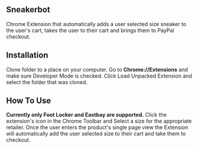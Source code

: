 ## Sneakerbot

Chrome Extension that automatically adds a user selected size sneaker to the user's cart, takes the user to their cart and brings them to PayPal checkout.


## Installation

Clone folder to a place on your computer.  Go to **Chrome://Extensions** and make sure Developer Mode is checked.  Click Load Unpacked Extension and select the folder that was cloned. 

## How To Use

**Currently only Foot Locker and Eastbay are supported.**  Click the extension's icon in the Chrome Toolbar and Select a size for the appropriate retailer.  Once the user enters the product's single page view the Extension will automatically add the user selected size to their cart and take them to checkout.
